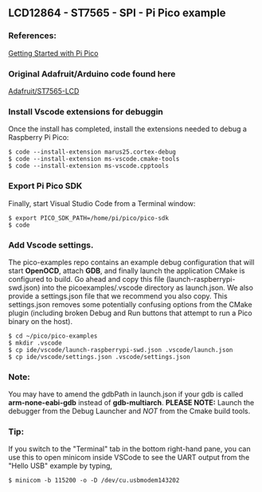 ## LCD12864 - ST7565 - SPI - Pi Pico example

### References:

[Getting Started with Pi Pico](https://datasheets.raspberrypi.com/pico/getting-started-with-pico.pdf?_gl=1*19yed8g*_ga*MTc4MTY5NDg4Ni4xNjk2MDc0NTk0*_ga_22FD70LWDS*MTcwMjUwMTAxNy4xLjEuMTcwMjUwMTY4Mi4wLjAuMA..)

### Original Adafruit/Arduino code found here

[Adafruit/ST7565-LCD](https://github.com/adafruit/ST7565-LCD)

### Install Vscode extensions for debuggin

Once the install has completed, install the extensions needed to debug a Raspberry Pi Pico:

```
$ code --install-extension marus25.cortex-debug
$ code --install-extension ms-vscode.cmake-tools
$ code --install-extension ms-vscode.cpptools
```

### Export Pi Pico SDK

Finally, start Visual Studio Code from a Terminal window:

```
$ export PICO_SDK_PATH=/home/pi/pico/pico-sdk
$ code
```

### Add Vscode settings.

The pico-examples repo contains an example debug configuration that will start **OpenOCD**, attach **GDB**, and finally launch
the application CMake is configured to build. Go ahead and copy this file (launch-raspberrypi-swd.json) into the picoexamples/.vscode directory as launch.json. We also provide a settings.json file that we recommend you also copy. This
settings.json removes some potentially confusing options from the CMake plugin (including broken Debug and Run
buttons that attempt to run a Pico binary on the host).

```
$ cd ~/pico/pico-examples
$ mkdir .vscode
$ cp ide/vscode/launch-raspberrypi-swd.json .vscode/launch.json
$ cp ide/vscode/settings.json .vscode/settings.json
```

### Note:

You may have to amend the gdbPath in launch.json if your gdb is called **arm-none-eabi-gdb** instead of **gdb-multiarch**.
**PLEASE NOTE:** Launch the debugger from the Debug Launcher and _NOT_ from the Cmake build tools.

### Tip:

If you switch to the "Terminal" tab in the bottom right-hand pane, you can use this to
open minicom inside VSCode to see the UART output from the "Hello USB" example by typing,

```
$ minicom -b 115200 -o -D /dev/cu.usbmodem143202
```
